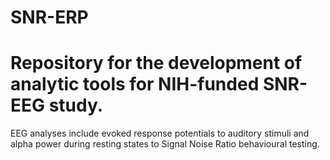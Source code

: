 # SNR-ERP
# Repository for the development of analytic tools for NIH-funded SNR-EEG study. 
 EEG analyses include evoked response potentials to auditory stimuli and alpha
 power during resting states to Signal Noise Ratio behavioural testing. 